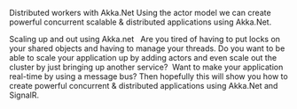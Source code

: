Distributed workers with Akka.Net
Using the actor model we can create powerful concurrent scalable & distributed applications using Akka.Net.
	
Scaling up and out using Akka.net
 
Are you tired of having to put locks on your shared objects and having to manage your threads.
Do you want to be able to scale your application up by adding actors and even scale out the cluster by just bringing up another service?  
Want to make your application real-time by using a message bus?
Then hopefully this will show you how to create powerful concurrent & distributed applications using Akka.Net and SignalR.
 


 
